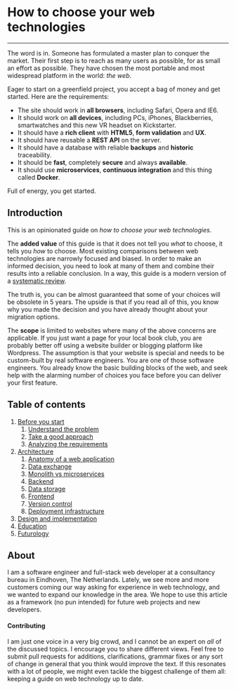 # How to choose your web technologies
---
The word is in. Someone has formulated a master plan to conquer the market.
Their first step is to reach as many users as possible,
for as small an effort as possible. They have chosen the most portable and
most widespread platform in the world: *the web*.

Eager to start on a greenfield project, you accept a bag of money and get started.
Here are the requirements:

- The site should work in **all browsers**, including Safari, Opera and IE6.
- It should work on **all devices**, including PCs, iPhones,
  Blackberries, smartwatches and this new VR headset on Kickstarter.
- It should have a **rich client** with **HTML5**, **form validation** and **UX**.
- It should have reusable a **REST API** on the server.
- It should have a database with reliable **backups** and **historic** traceability.
- It should be **fast**, completely **secure** and always **available**.
- It should use **microservices**, **continuous integration** and this thing called **Docker**.

Full of energy, you get started.

## Introduction

This is an opinionated guide on *how to choose your web technologies*. 

The **added value** of this guide is that it does not tell you *what* to choose, it tells you *how* to choose. Most existing comparisons between web technologies are narrowly focused and biased. In order to make an informed decision, you need to look at many of them and combine their results into a reliable conclusion. In a way, this guide is a modern version of a [systematic review](https://en.wikipedia.org/wiki/Systematic_review).

The truth is, you can be almost guaranteed that some of your choices will be obsolete in 5 years. The upside is that if you read all of this, you know why you made the decision and you have already thought about your migration options.

The **scope** is limited to websites where many of the above concerns are applicable.
If you just want a page for your local book club, you are probably better off using a website builder or blogging platform like Wordpress. The assumption is that your website is special and needs to be custom-built by real
software engineers. You are one of those software engineers. You already know the basic building blocks of the web, and seek help with the alarming number of choices you face before you can deliver your first feature.


## Table of contents

1. [Before you start](./analysis.md)
	1. [Understand the problem](./analysis.md#understand-the-problem)
	2. [Take a good approach](./analysis.md#take-a-good-approach)
	3. [Analyzing the requirements](./analysis.md#requirements.md)
3. [Architecture](./architecture.md)
	1. [Anatomy of a web application](./architecture.md#anatomy-of-a-web-application)
	2. [Data exchange](./architecture.md#data-exchange)
	3. [Monolith vs microservices](./architecture.md#monolith-vs-microservices)
	4. [Backend](./architecture.md#backend)
	5. [Data storage](./architecture.md#data-storage)
	6. [Frontend](./architecture.md#frontend)
	7. [Version control](./architecture.md#version-control)
	7. [Deployment infrastructure](./architecture.md#deployment-infrastructure)
4. [Design and implementation](./design-and-implementation.md)
5. [Education](./education.md)
6. [Futurology](./futurology.md)


## About
I am a software engineer and full-stack web developer at a consultancy bureau in Eindhoven, The Netherlands. Lately, we see more and more customers coming our way asking for experience in web technology, and we wanted to expand our knowledge in the area. We hope to use this article as a framework (no pun intended) for future web projects and new developers.

#### Contributing
I am just one voice in a very big crowd, and I cannot be an expert on *all* of the discussed topics. I encourage you to share different views. Feel free to submit pull requests for additions, clarifications, grammar fixes or any sort of change in general that you think would improve the text. If this resonates with a lot of people,
we might even tackle the biggest challenge of them all: keeping a guide on web technology up to date.


